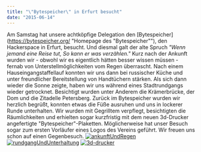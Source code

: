 ```yaml
---
title: "\"Bytespeicher\" in Erfurt besucht"
date: "2015-06-14"
---
```


Am Samstag hat unsere achtköpfige Delegation den [Bytespeicher](https://bytespeicher.org/ "Homepage des "Bytespeicher""), den Hackerspace in Erfurt, besucht. Und diesmal galt der alte Spruch _"Wenn jemand eine Reise tut, So kann er was verzählen."_ Kurz nach der Ankunft wurden wir - obwohl wir es eigentlich hätten besser wissen müssen - fernab von Unterstellmöglichkeiten vom Regen überrascht. Nach einem Hauseingangstaffellauf konnten wir uns dann bei russischer Küche und unter freundlicher Bereitstellung von Handtüchern stärken. Als sich dann wieder die Sonne zeigte, haben wir uns während eines Stadtrundgangs wieder getrocknet. Besichtigt wurden unter Anderem die Krämerbrücke, der Dom und die Zitadelle Petersberg. Zurück im Bytespeicher wurden wir herzlich begrüßt, konnten etwas die Füße ausruhen und uns in lockerer Runde unterhalten. Wir wurden mit Gegrilltem verpflegt, besichtigten die Räumlichkeiten und erhielten sogar kurzfristig mit dem neuen 3d-Drucker angefertigte "Bytespeicher"-Plaketten. Möglicherweise hat unser Besuch sogar zum ersten Vorläufer eines Logos des Vereins geführt. Wir freuen uns schon auf einen Gegenbesuch. [![ankunftUndRegen](images/ankunftUndRegen-300x90.jpg)](https://hackzogtum-coburg.de/wp-content/uploads/2015/06/ankunftUndRegen.jpg) [![rundgangUndUnterhaltung](images/rundgangUndUnterhaltung-300x80.jpg)](https://hackzogtum-coburg.de/wp-content/uploads/2015/06/rundgangUndUnterhaltung.jpg) [![3d-drucker](images/3d-drucker-300x190.jpg)](https://hackzogtum-coburg.de/wp-content/uploads/2015/06/3d-drucker.jpg)
